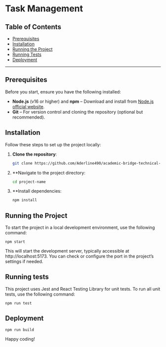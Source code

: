 # Task Management

## Table of Contents

- [Prerequisites](#prerequisites)
- [Installation](#installation)
- [Running the Project](#running-the-project)
- [Running Tests](#running-tests)
- [Deployment](#deployment)

---

## Prerequisites

Before you start, ensure you have the following installed:

- **Node.js** (v16 or higher) and **npm** – Download and install from [Node.js official website](https://nodejs.org).
- **Git** – For version control and cloning the repository (optional but recommended).

## Installation

Follow these steps to set up the project locally:

1. **Clone the repository**:
   ```bash
   git clone https://github.com/Aderline490/academic-bridge-technical-assessment
2. **Navigate to the project directory:
   ```bash
   cd project-name
3. **Install dependencies:
    ```bash
   npm install

## Running the Project

To start the project in a local development environment, use the following command:

    npm start

This will start the development server, typically accessible at http://localhost:5173. You can check or configure the port in the project’s settings if needed.

## Running tests

This project uses Jest and React Testing Library for unit tests. To run all unit tests, use the following command:
  
    npm run test

## Deployment
    npm run build

Happy coding!
